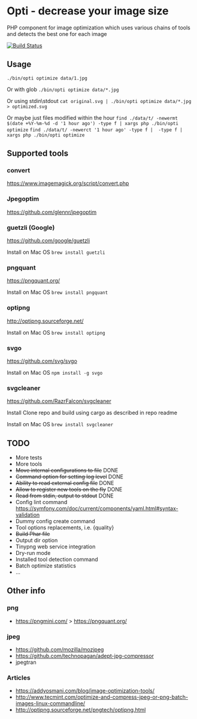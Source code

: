 # Opti - decrease your image size
PHP component for image optimization which uses various chains of tools and detects the best one for each image

[![Build Status](https://travis-ci.org/rdeanar/opti.svg?branch=master)](https://travis-ci.org/rdeanar/opti)


## Usage

`./bin/opti optimize data/1.jpg`

Or with glob
`./bin/opti optimize data/*.jpg`

Or using stdin\stdout
`cat original.svg | ./bin/opti optimize data/*.jpg > optimized.svg`

Or maybe just files modified within the hour
`find ./data/t/ -newermt $(date +%Y-%m-%d -d '1 hour ago') -type f | xargs php ./bin/opti optimize`
`find ./data/t/ -newerct '1 hour ago' -type f |  -type f | xargs php ./bin/opti optimize`

## Supported tools

### convert
https://www.imagemagick.org/script/convert.php

### Jpegoptim
https://github.com/glennr/jpegoptim

### guetzli (Google)
https://github.com/google/guetzli

Install on Mac OS
`brew install guetzli`

### pngquant
https://pngquant.org/

Install on Mac OS
`brew install pngquant`

### optipng 
http://optipng.sourceforge.net/

Install on Mac OS
`brew install optipng`

### svgo 
https://github.com/svg/svgo

Install on Mac OS
`npm install -g svgo`


### svgcleaner
https://github.com/RazrFalcon/svgcleaner

Install
Clone repo and build using cargo as described in repo readme

Install on Mac OS
`brew install svgcleaner`

## TODO
* More tests
* More tools
* ~~Move internal configurations to file~~ DONE
* ~~Command option for setting log level~~ DONE
* ~~Ability to read external config file~~ DONE
* ~~Allow to register new tools on the fly~~ DONE
* ~~Read from stdin, output to stdout~~ DONE
* Config lint command https://symfony.com/doc/current/components/yaml.html#syntax-validation
* Dummy config create command
* Tool options replacements, i.e. {quality}
* ~~Build Phar file~~
* Output dir option
* Tinypng web service integration
* Dry-run mode
* Installed tool detection command
* Batch optimize statistics
* ...


## Other info

### png
* https://pngmini.com/ > https://pngquant.org/


### jpeg
* https://github.com/mozilla/mozjpeg
* https://github.com/technopagan/adept-jpg-compressor
* jpegtran

### Articles
* https://addyosmani.com/blog/image-optimization-tools/
* http://www.tecmint.com/optimize-and-compress-jpeg-or-png-batch-images-linux-commandline/
* http://optipng.sourceforge.net/pngtech/optipng.html
